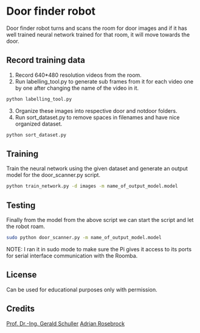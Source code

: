 # Door finder robot

Door finder robot turns and scans the room for door images and if it has well trained neural network trained for that room,
it will move towards the door.

## Record training data
1. Record 640*480 resolution videos from the room.
2. Run labelling_tool.py to generate sub frames from it for each video one by one after changing the name of the video in it.
```bash
python labelling_tool.py 
```
3. Organize these images into respective door and notdoor folders.
4. Run sort_dataset.py to remove spaces in filenames and have nice organized dataset. 
```bash
python sort_dataset.py
```

## Training
Train the neural network using the given dataset and generate an output model for the door_scanner.py script.
```bash
python train_network.py -d images -m name_of_output_model.model
```

## Testing
Finally from the model from the above script we can start the script and let the robot roam. 
```bash
sudo python door_scanner.py -m name_of_output_model.model
```
NOTE: I ran it in sudo mode to make sure the Pi gives it access to its ports for serial interface communication with the Roomba. 

## License
Can be used for educational purposes only with permission. 

## Credits
[Prof. Dr.-Ing. Gerald Schuller](https://www.tu-ilmenau.de/mt-ams/personen/schuller-gerald/)
[Adrian Rosebrock](https://www.pyimagesearch.com/)
